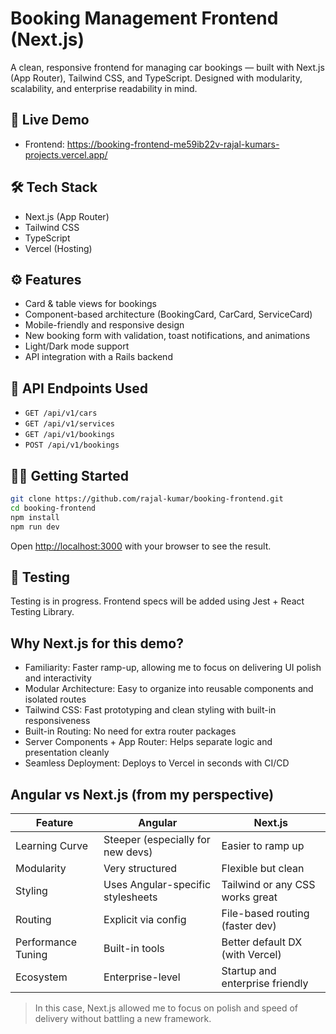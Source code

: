 # Booking Management Frontend (Next.js)

A clean, responsive frontend for managing car bookings — built with Next.js (App Router), Tailwind CSS, and TypeScript. Designed with modularity, scalability, and enterprise readability in mind.

## 🚀 Live Demo

- Frontend: <https://booking-frontend-me59ib22v-rajal-kumars-projects.vercel.app/>

## 🛠 Tech Stack

- Next.js (App Router)
- Tailwind CSS
- TypeScript
- Vercel (Hosting)

## ⚙️ Features

- Card & table views for bookings
- Component-based architecture (BookingCard, CarCard, ServiceCard)
- Mobile-friendly and responsive design
- New booking form with validation, toast notifications, and animations
- Light/Dark mode support
- API integration with a Rails backend

## 🔗 API Endpoints Used

- `GET /api/v1/cars`
- `GET /api/v1/services`
- `GET /api/v1/bookings`
- `POST /api/v1/bookings`

## 🧑‍💻 Getting Started

```bash
git clone https://github.com/rajal-kumar/booking-frontend.git
cd booking-frontend
npm install
npm run dev
```

Open [http://localhost:3000](http://localhost:3000) with your browser to see the result.

## 🧪 Testing

Testing is in progress. Frontend specs will be added using Jest + React Testing Library.

## Why Next.js for this demo?

- Familiarity: Faster ramp-up, allowing me to focus on delivering UI polish and interactivity
- Modular Architecture: Easy to organize into reusable components and isolated routes
- Tailwind CSS: Fast prototyping and clean styling with built-in responsiveness
- Built-in Routing: No need for extra router packages
- Server Components + App Router: Helps separate logic and presentation cleanly
- Seamless Deployment: Deploys to Vercel in seconds with CI/CD

## Angular vs Next.js (from my perspective)

| Feature                        | Angular                            | Next.js                           |
|-------------------------------|------------------------------------|------------------------------------|
| Learning Curve                | Steeper (especially for new devs)  | Easier to ramp up                 |
| Modularity                    | Very structured                    | Flexible but clean                 |
| Styling                       | Uses Angular-specific stylesheets | Tailwind or any CSS works great    |
| Routing                       | Explicit via config                | File-based routing (faster dev)   |
| Performance Tuning            | Built-in tools                     | Better default DX (with Vercel)   |
| Ecosystem                     | Enterprise-level                   | Startup and enterprise friendly   |

> In this case, Next.js allowed me to focus on polish and speed of delivery without battling a new framework.
